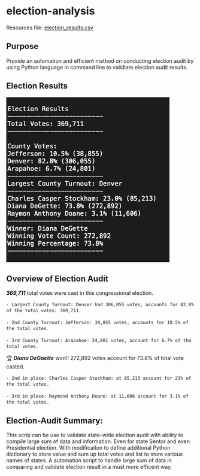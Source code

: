 # election-analysis

Resources file: [election_results.csv](https://github.com/aimeeyen/election-analysis/blob/main/Resources/election_results.csv)

## Purpose
Provide an automation and efficient method on conducting election audit by using Python language in command line to validiate election audit results.

## Election Results
![Election Results](https://github.com/aimeeyen/election-analysis/blob/main/Snapshot%20of%20election%20summaryAM.png)

## Overview of Election Audit

***369,711*** total votes were cast in this congressional election.

    - Largest County Turnout: Denver had 306,055 votes, accounts for 82.8% of the total votes: 369,711. 

    - 2nd County Turnout: Jefferson: 38,855 votes, accounts for 10.5% of the total votes. 

    - 3rd County Turnout: Arapahoe: 24,801 votes, account for 6.7% of the total votes.  

:trophy: ***Diana DeGaette*** won!! 272,892 votes account for 73.8% of total vote casted. 

    - 2nd in place: Charles Casper Stockham: at 85,213 account for 23% of the total votes.
    
    - 3rd in place: Raymond Anthony Doane: at 11,606 account for 3.1% of the total votes. 


## Election-Audit Summary: 

This scrip can be use to validate state-wide election audit with ability to compile large sum of data and information. Even for state Sentor and even Presidential election. With modificaiton to define additional Python dictionary to store value and sum up total votes and list to store various names of states. A automation script to handle large sum of data in comparing and validate election result in a must more efficent way. 

